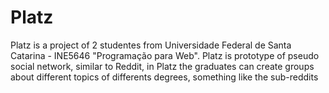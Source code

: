 # Platz
Platz is a project of 2 studentes from Universidade Federal de Santa Catarina - INE5646 "Programação para Web". Platz is prototype of pseudo social network, similar to Reddit, in Platz the graduates can create groups about different topics of differents degrees, something like the sub-reddits 
